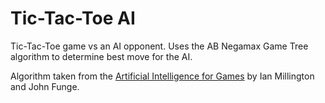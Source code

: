 # Tic-Tac-Toe AI

Tic-Tac-Toe game vs an AI opponent. Uses the AB Negamax Game Tree algorithm to determine best move for the AI.

Algorithm taken from the [Artificial Intelligence for Games](https://www.amazon.com/Artificial-Intelligence-Games-Ian-Millington/dp/0123747317) by Ian Millington and John Funge.